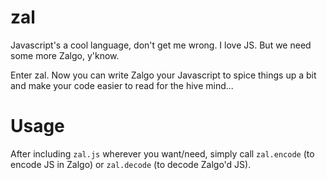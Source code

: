 # zal
Javascript's a cool language, don't get me wrong. I love JS. But we need some more Zalgo, y'know.

Enter zal. Now you can write Zalgo your Javascript to spice things up a bit and make your code easier to read for the hive mind...

# Usage
After including `zal.js` wherever you want/need, simply call `zal.encode` (to encode JS in Zalgo) or `zal.decode` (to decode Zalgo'd JS).
